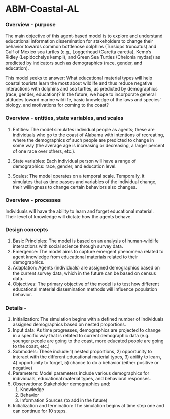 # ABM-Coastal-AL

### Overview - purpose
The main objective of this agent-based model is to explore and understand educational information dissemination for stakeholders to change their behavior towards common bottlenose dolphins (Tursiops truncatus) and Gulf of Mexico sea turtles (e.g., Loggerhead (Caretta caretta), Kemp’s Ridley (Lepidochelys kempii), and Green Sea Turtles (Chelonia mydas)) as predicted by indicators such as demographics (race, gender, and education).

This model seeks to answer:
What educational material types will help coastal tourists learn the most about wildlife and thus reduce negative interactions with dolphins and sea turtles, as predicted by demographics (race, gender, education)? In the future, we hope to incorporate general attitudes toward marine wildlife, basic knowledge of the laws and species’ biology, and motivations for coming to the coast?

### Overview - entities, state variables, and scales
1. Entities: The model simulates individual people as agents; these are individuals who go to the coast of Alabama with intentions of recreating, where the demographics of such people are predicted to change in some way (the average age is increasing or decreasing, a larger percent of one race over others, etc.).
   
2. State variables: Each individual person will have a range of demographics: race, gender, and education level. 
   
3. Scales: The model operates on a temporal scale. Temporally, it simulates that as time passes and variables of the individual change, their willingness to change certain behaviors also changes.
   
### Overview - processes
Individuals will have the ability to learn and forget educational material. Their level of knowledge will dictate how the agents behave.
### Design concepts
1. Basic Principles: The model is based on an analysis of human-wildlife interactions with social science through survey data.
2. Emergence: The model aims to capture emergent phenomena related to agent knowledge from educational materials related to their demographics.
3. Adaptation: Agents (individuals) are assigned demographics based on the current survey data, which in the future can be based on census data.
4. Objectives: The primary objective of the model is to test how different educational material dissemination methods will influence population behavior.
### Details - 
1. Initialization: The simulation begins with a defined number of individuals assigned demographics based on nested proportions.
2. Input data: As time progresses, demographics are projected to change in a specific way that is related to current demographic data (e.g. younger people are going to the coast, more educated people are going to the coast, etc.)
3. Submodels: These include 1) nested proportions, 2) opportunity to interact with the different educational material types, 3) ability to learn, 4) opportunity to forget, 5) chance to do a behavior (either positive or negative)
4. Parameters: Model parameters include various demographics for individuals, educational material types, and behavioral responses.
5. Observations: Stakeholder demographics and:
    1. Knowledge
    2. Behavior
    3. Information Sources (to add in the future)
6. Initialization and termination: The simulation begins at time step one and can continue for 10 steps.
